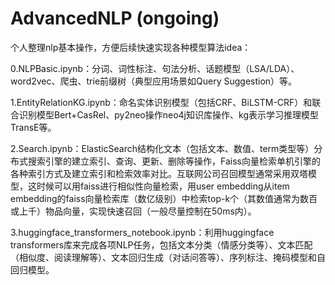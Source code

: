# AdvancedNLP (ongoing)

个人整理nlp基本操作，方便后续快速实现各种模型算法idea：

0.NLPBasic.ipynb：分词、词性标注、句法分析、话题模型（LSA/LDA）、word2vec、爬虫、trie前缀树（典型应用场景如Query Suggestion）等。

1.EntityRelationKG.ipynb：命名实体识别模型（包括CRF、BiLSTM-CRF）和联合识别模型Bert+CasRel、py2neo操作neo4j知识库操作、kg表示学习推理模型TransE等。

2.Search.ipynb：ElasticSearch结构化文本（包括文本、数值、term类型等）分布式搜索引擎的建立索引、查询、更新、删除等操作，Faiss向量检索单机引擎的各种索引方式及建立索引和检索效率对比。互联网公司召回模型通常采用双塔模型，这时候可以用faiss进行相似性向量检索，用user embedding从item embedding的faiss向量检索库（数亿级别）中检索top-k个（其数值通常为数百或上千）物品向量，实现快速召回（一般尽量控制在50ms内）。

3.huggingface_transformers_notebook.ipynb：利用huggingface transformers库来完成各项NLP任务，包括文本分类（情感分类等）、文本匹配（相似度、阅读理解等）、文本回归生成（对话问答等）、序列标注、掩码模型和自回归模型。
